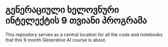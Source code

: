 # გენერაციული ხელოვნური ინტელექტის 9 თვიანი პროგრამა
This repository serves as a central location for all the code and notebooks that this 9 month Generative AI course is about.
